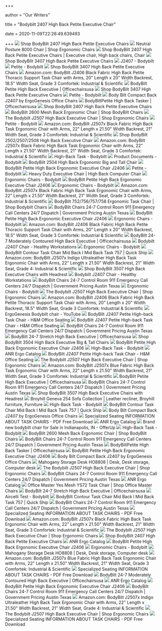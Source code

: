 +++
        
author = "Our Writers"
        
title = "Bodybilt 2407 High Back Petite Executive Chair"
        
date = 2020-11-09T22:26:49.639493
        
+++
[ ![](https://cdn11.bigcommerce.com/s-492apnl0xy/images/stencil/1280x1280/products/706/3160/bodybilt-2407-petite-high-back-chair-bbc501__27056.1489766262.jpg?c=2)](https://cdn11.bigcommerce.com/s-492apnl0xy/images/stencil/1280x1280/products/706/3160/bodybilt-2407-petite-high-back-chair-bbc501__27056.1489766262.jpg?c=2) Shop BodyBilt 2407 High Back Petite Executive Chairs
[ ![](https://cdn11.bigcommerce.com/s-492apnl0xy/images/stencil/1280x1280/products/791/3473/neutral-posture-nps8000-ergonomic-chair-npc306__17541.1490823540.jpg?c=2)](https://cdn11.bigcommerce.com/s-492apnl0xy/images/stencil/1280x1280/products/791/3473/neutral-posture-nps8000-ergonomic-chair-npc306__17541.1490823540.jpg?c=2) Neutral Posture 8000 Chair | Shop Ergonomic Chairs
[ ![](https://i.pinimg.com/originals/b8/06/c0/b806c0eb4842916d5004d631ac964245.jpg)](https://i.pinimg.com/originals/b8/06/c0/b806c0eb4842916d5004d631ac964245.jpg) Shop BodyBilt 2407 High Back Petite Executive Chairs | Executive chair, High  back chairs, Chair
[ ![](https://cdn11.bigcommerce.com/s-492apnl0xy/images/stencil/815x439/products/708/4241/bodybilt-3407-petite-executive-chair-headrest-bbc503-5__57637.1490376367.jpg?c=2)](https://cdn11.bigcommerce.com/s-492apnl0xy/images/stencil/815x439/products/708/4241/bodybilt-3407-petite-executive-chair-headrest-bbc503-5__57637.1490376367.jpg?c=2) Shop BodyBilt 3407 High Back Petite Executive Chairs
[ ![](https://bodybilt.com/wp-content/uploads/2018/09/j2407task.jpg)](https://bodybilt.com/wp-content/uploads/2018/09/j2407task.jpg) J2407 - Bodybilt
[ ![](https://bodybilt.com/wp-content/uploads/2018/11/Web_E2407_Comfortek-Steel_RA.jpg)](https://bodybilt.com/wp-content/uploads/2018/11/Web_E2407_Comfortek-Steel_RA.jpg) Petite - Bodybilt
[ ![](https://cdn11.bigcommerce.com/s-492apnl0xy/images/stencil/1280x1280/products/708/3165/bodybilt-3407-petite-executive-chair-headrest-bbc503-2__23800.1490019509.jpg?c=2)](https://cdn11.bigcommerce.com/s-492apnl0xy/images/stencil/1280x1280/products/708/3165/bodybilt-3407-petite-executive-chair-headrest-bbc503-2__23800.1490019509.jpg?c=2) Shop BodyBilt 3407 High Back Petite Executive Chairs
[ ![](https://images-na.ssl-images-amazon.com/images/I/816YqLkHcZL._SY679_.jpg)](https://images-na.ssl-images-amazon.com/images/I/816YqLkHcZL._SY679_.jpg) Amazon.com: BodyBilt J2406 Black Fabric High Back Petite Thoracic Support  Task Chair with Arms, 20" Length x 20" Width Backrest, 18.5" Width Seat,  Grade 3 Comfortek: Industrial & Scientific
[ ![](https://cdn11.bigcommerce.com/s-lpku7oc/images/stencil/1280x1280/products/1860/21368/J3407_F_Red__77681.1476368908.jpg?c=2)](https://cdn11.bigcommerce.com/s-lpku7oc/images/stencil/1280x1280/products/1860/21368/J3407_F_Red__77681.1476368908.jpg?c=2) BodyBilt Petite High Back Executive | Officechairsusa
[ ![](https://cdn11.bigcommerce.com/s-492apnl0xy/images/stencil/1280x1280/products/708/3164/bodybilt-3407-petite-executive-chair-headrest-bbc503-1__79152.1490019509.jpg?c=2)](https://cdn11.bigcommerce.com/s-492apnl0xy/images/stencil/1280x1280/products/708/3164/bodybilt-3407-petite-executive-chair-headrest-bbc503-1__79152.1490019509.jpg?c=2) Shop BodyBilt 3407 High Back Petite Executive Chairs
[ ![](https://bodybilt.com/wp-content/uploads/2018/11/Web_E2408_Comfortek-Steel_RA.jpg)](https://bodybilt.com/wp-content/uploads/2018/11/Web_E2408_Comfortek-Steel_RA.jpg) Petite - Bodybilt
[ ![](https://cdn3.volusion.com/z7rsy.b4q2u/v/vspfiles/photos/J2407-2.jpg)](https://cdn3.volusion.com/z7rsy.b4q2u/v/vspfiles/photos/J2407-2.jpg) Body Bilt Compact Back J2407 by ErgoGenesis Office Chairs
[ ![](https://cdn11.bigcommerce.com/s-lpku7oc/images/stencil/1280x1280/products/1846/21209/J2407__35434.1475781400.jpg?c=2)](https://cdn11.bigcommerce.com/s-lpku7oc/images/stencil/1280x1280/products/1846/21209/J2407__35434.1475781400.jpg?c=2) BodyBiltPetite High Back Tasker | Officechairsusa
[ ![](http://cdn6.bigcommerce.com/s-492apnl0xy/product_images/uploaded_images/lm-bbc504-seat.jpg)](http://cdn6.bigcommerce.com/s-492apnl0xy/product_images/uploaded_images/lm-bbc504-seat.jpg) Shop BodyBilt 2407 High Back Petite Executive Chairs
[ ![](https://cdn11.bigcommerce.com/s-492apnl0xy/products/712/images/3173/bodybilt-2600-mesh-back-chair-bbc512__07603.1490022361.1217.655.jpg?c=2)](https://cdn11.bigcommerce.com/s-492apnl0xy/products/712/images/3173/bodybilt-2600-mesh-back-chair-bbc512__07603.1490022361.1217.655.jpg?c=2) BodyBilt 2600 Mesh Back Ergonomic Chair | Shop BodyBilt Chairs
[ ![](https://cdn2.bigcommerce.com/n-zfvgw8/3wnu8n/products/155/images/730/Bodybilt_2507__03998.1401289064.1280.1280.jpg?c=2)](https://cdn2.bigcommerce.com/n-zfvgw8/3wnu8n/products/155/images/730/Bodybilt_2507__03998.1401289064.1280.1280.jpg?c=2) The Bodybilt J2507 High Back Executive Chair | Shop Ergonomic Chairs
[ ![](https://bodybilt.com/wp-content/uploads/2018/11/Web_J2406_Staccato-Black_RA.jpg)](https://bodybilt.com/wp-content/uploads/2018/11/Web_J2406_Staccato-Black_RA.jpg) Petite - Bodybilt
[ ![](https://images-na.ssl-images-amazon.com/images/I/817Se%2BudxrL._SY550_.jpg)](https://images-na.ssl-images-amazon.com/images/I/817Se%2BudxrL._SY550_.jpg) Amazon.com: BodyBilt J2507x Black Fabric High Back Task Ergonomic Chair  with Arms, 22" Length x 21.50" Width Backrest, 21" Width Seat, Grade 3  Comfortek: Industrial & Scientific
[ ![](https://cdn11.bigcommerce.com/s-492apnl0xy/products/707/images/4240/bodybilt-j2507-high-back-executive-chair-bbc502-1__63404.1490821179.1217.655.jpg?c=2)](https://cdn11.bigcommerce.com/s-492apnl0xy/products/707/images/4240/bodybilt-j2507-high-back-executive-chair-bbc502-1__63404.1490821179.1217.655.jpg?c=2) Shop BodyBilt 2502/2507/2508 High Back Executive Chair
[ ![](https://images-na.ssl-images-amazon.com/images/I/41HfkLJZbJL.jpg)](https://images-na.ssl-images-amazon.com/images/I/41HfkLJZbJL.jpg) Amazon.com: BodyBilt J2507x Black Fabric High Back Task Ergonomic Chair  with Arms, 22" Length x 21.50" Width Backrest, 21" Width Seat, Grade 3  Comfortek: Industrial & Scientific
[ ![](https://bodybilt.com/wp-content/uploads/2018/10/R2507_Comfortek-Carbon.jpg)](https://bodybilt.com/wp-content/uploads/2018/10/R2507_Comfortek-Carbon.jpg) High-Back Task - Bodybilt
[ ![](https://bodybilt.com/wp-content/uploads/2018/10/I2507-Core_Chamea-Ocean_L.jpg)](https://bodybilt.com/wp-content/uploads/2018/10/I2507-Core_Chamea-Ocean_L.jpg) Product Documents - Bodybilt
[ ![](https://cdn11.bigcommerce.com/s-492apnl0xy/products/710/images/3170/bodybilt-s2504-high-back-chair-bbc506__66249.1489767605.1217.655.jpg?c=2)](https://cdn11.bigcommerce.com/s-492apnl0xy/products/710/images/3170/bodybilt-s2504-high-back-chair-bbc506__66249.1489767605.1217.655.jpg?c=2) BodyBilt 2504 High Back Ergonomic Big and Tall Chair
[ ![](https://cdn10.bigcommerce.com/s-8ez04ka/products/264/images/1684/sport_ridge_1__27683.1441237106.1280.1280.jpg?c=2)](https://cdn10.bigcommerce.com/s-8ez04ka/products/264/images/1684/sport_ridge_1__27683.1441237106.1280.1280.jpg?c=2) BodyBilt Petite High Back Ergonomic Executive Chair J2406
[ ![](https://bodybilt.com/wp-content/uploads/2018/11/Web_R2406_Moonscape-Flame_RA.jpg)](https://bodybilt.com/wp-content/uploads/2018/11/Web_R2406_Moonscape-Flame_RA.jpg) Petite - Bodybilt
[ ![](https://cdn11.bigcommerce.com/s-lpku7oc/images/stencil/1280x1280/products/1862/43568/CaptainLeatherpic__13389.1556809246.jpg?c=2)](https://cdn11.bigcommerce.com/s-lpku7oc/images/stencil/1280x1280/products/1862/43568/CaptainLeatherpic__13389.1556809246.jpg?c=2) Heavy Duty Executive Chair | High Back Computer Chair
[ ![](https://bodybilt.com/wp-content/uploads/2019/02/L_Aircelli.jpg)](https://bodybilt.com/wp-content/uploads/2019/02/L_Aircelli.jpg) Ergonomic Chairs - Bodybilt
[ ![](https://cdn10.bigcommerce.com/s-8ez04ka/products/264/images/1686/sport_ridge_3__88450.1441237115.1280.1280.jpg?c=2)](https://cdn10.bigcommerce.com/s-8ez04ka/products/264/images/1686/sport_ridge_3__88450.1441237115.1280.1280.jpg?c=2) BodyBilt Petite High Back Ergonomic Executive Chair J2406
[ ![](https://bodybilt.com/wp-content/uploads/2019/02/L_Supretti.jpg)](https://bodybilt.com/wp-content/uploads/2019/02/L_Supretti.jpg) Ergonomic Chairs - Bodybilt
[ ![](https://images-na.ssl-images-amazon.com/images/I/81R%2BResNx8L._SY606_.jpg)](https://images-na.ssl-images-amazon.com/images/I/81R%2BResNx8L._SY606_.jpg) Amazon.com: BodyBilt J2507x Black Fabric High Back Task Ergonomic Chair  with Arms, 22" Length x 21.50" Width Backrest, 21" Width Seat, Grade 3  Comfortek: Industrial & Scientific
[ ![](https://cdn11.bigcommerce.com/s-492apnl0xy/images/stencil/1280x1280/products/705/4242/bodybilt-j757-task-chair-bbc500-6__62784.1490376744.jpg?c=2)](https://cdn11.bigcommerce.com/s-492apnl0xy/images/stencil/1280x1280/products/705/4242/bodybilt-j757-task-chair-bbc500-6__62784.1490376744.jpg?c=2) BodyBilt 752/756/757/758 Ergonomic Task Chair | Shop Bodybilt Chairs
[ ![](https://keynamics.com/wp-content/uploads/2015/04/24-7-911-call-center-chair.jpg)](https://keynamics.com/wp-content/uploads/2015/04/24-7-911-call-center-chair.jpg) BodyBilt Chairs 24-7 Control Room 911 Emergency Call Centers 24/7 Dispatch  | Government Pricing Austin Texas
[ ![](https://cdn10.bigcommerce.com/s-8ez04ka/products/264/images/1685/sport_ridge_2__71908.1441237110.1280.1280.jpg?c=2)](https://cdn10.bigcommerce.com/s-8ez04ka/products/264/images/1685/sport_ridge_2__71908.1441237110.1280.1280.jpg?c=2) BodyBilt Petite High Back Ergonomic Executive Chair J2406
[ ![](https://bodybilt.com/wp-content/uploads/2019/02/L_Sola.jpg)](https://bodybilt.com/wp-content/uploads/2019/02/L_Sola.jpg) Ergonomic Chairs - Bodybilt
[ ![](https://images-na.ssl-images-amazon.com/images/I/81EYGiJbPLL._AC_UL320_SR236,320_.jpg)](https://images-na.ssl-images-amazon.com/images/I/81EYGiJbPLL._AC_UL320_SR236,320_.jpg) Amazon.com: BodyBilt J2406 Black Fabric High Back Petite Thoracic Support  Task Chair with Arms, 20" Length x 20" Width Backrest, 18.5" Width Seat,  Grade 3 Comfortek: Industrial & Scientific
[ ![](https://cdn11.bigcommerce.com/s-lpku7oc/images/stencil/1280x1280/products/1863/43571/CREWpic__87509.1556810734.jpg?c=2)](https://cdn11.bigcommerce.com/s-lpku7oc/images/stencil/1280x1280/products/1863/43571/CREWpic__87509.1556810734.jpg?c=2) BodyBilt 24-7 Moderately Contoured High Back Executive | Officechairsusa
[ ![](https://www.healthyworkstations.com/media/PGDESCIMG/00506250.JPG)](https://www.healthyworkstations.com/media/PGDESCIMG/00506250.JPG) Bodybilt J2407 Chair - Healthy Workstations
[ ![](https://bodybilt.com/wp-content/uploads/2019/02/L_Enduri.jpg)](https://bodybilt.com/wp-content/uploads/2019/02/L_Enduri.jpg) Ergonomic Chairs - Bodybilt
[ ![](https://cdn10.bigcommerce.com/s-8ez04ka/products/184/images/803/bodybilt_z757__15976.1422120703.1280.1280.jpg?c=2)](https://cdn10.bigcommerce.com/s-8ez04ka/products/184/images/803/bodybilt_z757__15976.1422120703.1280.1280.jpg?c=2) BodyBilt Contour Task Chair Mid Back l Mid Back Task 757 | Quick Ship
[ ![](https://images-na.ssl-images-amazon.com/images/I/71xmHXFmXkL._SL1500_.jpg)](https://images-na.ssl-images-amazon.com/images/I/71xmHXFmXkL._SL1500_.jpg) Amazon.com: BodyBilt J2507x Indigo Ultraleather High Back Task Ergonomic  Chair with Arms, 22" Length x 21.50" Width Backrest, 21" Width Seat, Grade  4: Industrial & Scientific
[ ![](https://cdn11.bigcommerce.com/s-492apnl0xy/images/stencil/1280x1280/products/543/2383/bodybilt-3507-high-back-chair-headrest-bbc504-3__05286.1492210489.jpg?c=2)](https://cdn11.bigcommerce.com/s-492apnl0xy/images/stencil/1280x1280/products/543/2383/bodybilt-3507-high-back-chair-headrest-bbc504-3__05286.1492210489.jpg?c=2) Shop BodyBilt 3507 High Back Executive Chairs with Headrest
[ ![](https://www.healthyworkstations.com/media/PGDESCIMG/00506253.JPG)](https://www.healthyworkstations.com/media/PGDESCIMG/00506253.JPG) Bodybilt J2407 Chair - Healthy Workstations
[ ![](https://keynamics.com/wp-content/uploads/2015/04/chair-24-7-control-room2.jpg)](https://keynamics.com/wp-content/uploads/2015/04/chair-24-7-control-room2.jpg) BodyBilt Chairs 24-7 Control Room 911 Emergency Call Centers 24/7 Dispatch  | Government Pricing Austin Texas
[ ![](https://bodybilt.com/wp-content/uploads/2019/02/L_Sci.jpg)](https://bodybilt.com/wp-content/uploads/2019/02/L_Sci.jpg) Ergonomic Chairs - Bodybilt
[ ![](https://cdn2.bigcommerce.com/n-zfvgw8/3wnu8n/products/156/images/732/BodyBilt_3507_Black_Leather__39258.1401289380.220.290.jpg?c=2)](https://cdn2.bigcommerce.com/n-zfvgw8/3wnu8n/products/156/images/732/BodyBilt_3507_Black_Leather__39258.1401289380.220.290.jpg?c=2) The Bodybilt J2507 High Back Executive Chair | Shop Ergonomic Chairs
[ ![](https://images-na.ssl-images-amazon.com/images/I/816E97H-BwL._SL1500_.jpg)](https://images-na.ssl-images-amazon.com/images/I/816E97H-BwL._SL1500_.jpg) Amazon.com: BodyBilt J2406 Black Fabric High Back Petite Thoracic Support  Task Chair with Arms, 20" Length x 20" Width Backrest, 18.5" Width Seat,  Grade 3 Comfortek: Industrial & Scientific
[ ![](https://i.ytimg.com/vi/e07sOxTkKy4/maxresdefault.jpg)](https://i.ytimg.com/vi/e07sOxTkKy4/maxresdefault.jpg) ErgoGenesis Bodybilt chair - YouTube
[ ![](https://hmergoseating.co.uk/wp-content/uploads/2018/05/J2407_02-399x480.jpg)](https://hmergoseating.co.uk/wp-content/uploads/2018/05/J2407_02-399x480.jpg) BodyBilt J2407 Petite High-back Task Chair - H&M Office Seating
[ ![](https://hmergoseating.co.uk/wp-content/uploads/2018/05/J2407_04-399x480.jpg)](https://hmergoseating.co.uk/wp-content/uploads/2018/05/J2407_04-399x480.jpg) BodyBilt J2407 Petite High-back Task Chair - H&M Office Seating
[ ![](https://keynamics.com/wp-content/uploads/2015/04/Bodybilt-posture-control.jpg)](https://keynamics.com/wp-content/uploads/2015/04/Bodybilt-posture-control.jpg) BodyBilt Chairs 24-7 Control Room 911 Emergency Call Centers 24/7 Dispatch  | Government Pricing Austin Texas
[ ![](https://cdn11.bigcommerce.com/s-lpku7oc/images/stencil/500x659/products/1866/43569/CORE__99199.1556809790.jpg?c=2)](https://cdn11.bigcommerce.com/s-lpku7oc/images/stencil/500x659/products/1866/43569/CORE__99199.1556809790.jpg?c=2) BodyBilt 24-7 Stretch High Back Executive | Officechairsusa
[ ![](https://cdn11.bigcommerce.com/s-492apnl0xy/images/stencil/1280x1280/products/711/3171/bodybilt-s3504-high-back-tall-chair-headrest-bbc507__90182.1489863478.jpg?c=2)](https://cdn11.bigcommerce.com/s-492apnl0xy/images/stencil/1280x1280/products/711/3171/bodybilt-s3504-high-back-tall-chair-headrest-bbc507__90182.1489863478.jpg?c=2) Shop BodyBilt 3504 High Back Executive Big & Tall Chairs
[ ![](https://cdn10.bigcommerce.com/s-8ez04ka/products/665/images/3718/Office_Star_Professional_Executive_Ergonomic_Chair_EC4300-R105_Dillon-Blue__53719.1594484386.1280.1280__09317.1599246576.356.300.jpg?c=2)](https://cdn10.bigcommerce.com/s-8ez04ka/products/665/images/3718/Office_Star_Professional_Executive_Ergonomic_Chair_EC4300-R105_Dillon-Blue__53719.1594484386.1280.1280__09317.1599246576.356.300.jpg?c=2) BodyBilt Petite High Back Ergonomic Executive Chair J2406
[ ![](https://bodybilt.com/wp-content/uploads/2020/09/Midcelli-Store_No-Text-700x1037.jpg)](https://bodybilt.com/wp-content/uploads/2020/09/Midcelli-Store_No-Text-700x1037.jpg) High-Back Task - Bodybilt
[ ![](x-raw-image:///c4a291c91d650110e23605d22f547f9796610aee7be1a85e493a3cdab8814579)](x-raw-image:///c4a291c91d650110e23605d22f547f9796610aee7be1a85e493a3cdab8814579) ANR Ergo Catalog
[ ![](https://hmergoseating.co.uk/wp-content/uploads/2018/05/J2407_01.jpg)](https://hmergoseating.co.uk/wp-content/uploads/2018/05/J2407_01.jpg) BodyBilt J2407 Petite High-back Task Chair - H&M Office Seating
[ ![](https://www.ergonomicchairpro.com/content/img/sportridge1.jpg)](https://www.ergonomicchairpro.com/content/img/sportridge1.jpg) The Bodybilt J2507 High Back Executive Chair | Shop Ergonomic Chairs
[ ![](https://images-na.ssl-images-amazon.com/images/I/91NPctaSasL._SL1500_.jpg)](https://images-na.ssl-images-amazon.com/images/I/91NPctaSasL._SL1500_.jpg) Amazon.com: BodyBilt J2507x Blue Fabric High Back Task Ergonomic Chair with  Arms, 22" Length x 21.50" Width Backrest, 21" Width Seat, Grade 3  Comfortek: Industrial & Scientific
[ ![](https://cdn10.bigcommerce.com/s-lpku7oc/product_images/uploaded_images/bdbscreencapture.jpg)](https://cdn10.bigcommerce.com/s-lpku7oc/product_images/uploaded_images/bdbscreencapture.jpg) BodyBilt Petite High Back Executive | Officechairsusa
[ ![](https://i.ytimg.com/vi/1hmq5KeMDpY/maxresdefault.jpg)](https://i.ytimg.com/vi/1hmq5KeMDpY/maxresdefault.jpg) BodyBilt Chairs 24-7 Control Room 911 Emergency Call Centers 24/7 Dispatch  | Government Pricing Austin Texas
[ ![](https://cdn11.bigcommerce.com/s-492apnl0xy/images/stencil/1280x1280/products/543/2382/bodybilt-3507-high-back-chair-headrest-bbc504-2__85727.1490715289.jpg?c=2)](https://cdn11.bigcommerce.com/s-492apnl0xy/images/stencil/1280x1280/products/543/2382/bodybilt-3507-high-back-chair-headrest-bbc504-2__85727.1490715289.jpg?c=2) Shop BodyBilt 3507 High Back Executive Chairs with Headrest
[ ![](https://i.pinimg.com/originals/f5/27/c7/f527c7ba3609cda9f8ded55ff9a17fdb.jpg)](https://i.pinimg.com/originals/f5/27/c7/f527c7ba3609cda9f8ded55ff9a17fdb.jpg) Broyhill Geneva 254 Sofa Collection | Leather recliner, Broyhill furniture,  Furniture
[ ![](https://bodybilt.com/wp-content/uploads/2020/08/A2707x-O-Hue-Black-LA-700x1037.jpg)](https://bodybilt.com/wp-content/uploads/2020/08/A2707x-O-Hue-Black-LA-700x1037.jpg) High-Back Task - Bodybilt
[ ![](https://cdn10.bigcommerce.com/s-8ez04ka/products/166/images/2934/bodybilt-sola-2__13690.1519948330.356.300.jpg?c=2)](https://cdn10.bigcommerce.com/s-8ez04ka/products/166/images/2934/bodybilt-sola-2__13690.1519948330.356.300.jpg?c=2) BodyBilt Contour Task Chair Mid Back l Mid Back Task 757 | Quick Ship
[ ![](https://i.ytimg.com/vi/3W_3AjFff8Y/maxresdefault.jpg)](https://i.ytimg.com/vi/3W_3AjFff8Y/maxresdefault.jpg) Body Bilt Compact Back J2407 by ErgoGenesis Office Chairs
[ ![](http://docplayer.net/docs-images/67/57174787/images/2-0.jpg)](http://docplayer.net/docs-images/67/57174787/images/2-0.jpg) Specialized Seating INFORMATION ABOUT TASK CHAIRS - PDF Free Download
[ ![](x-raw-image:///989b5bdfea1e286e5bb479ca72615a2988126baccdc3d6ad1b81d19e703d9086)](x-raw-image:///989b5bdfea1e286e5bb479ca72615a2988126baccdc3d6ad1b81d19e703d9086) ANR Ergo Catalog
[ ![](https://photos.offerup.com/gRbfw3Dli5yACg0MrvY959lkqUQ=/600x1066/1d97/1d970140e00541ba967f231d18037b32.jpg)](https://photos.offerup.com/gRbfw3Dli5yACg0MrvY959lkqUQ=/600x1066/1d97/1d970140e00541ba967f231d18037b32.jpg) Brand new bodybilt chair for Sale in Indianapolis, IN - OfferUp
[ ![](https://bodybilt.com/wp-content/uploads/2020/07/R2608-WS2-Chamea-Black-Tall-NEW-700x1037.jpg)](https://bodybilt.com/wp-content/uploads/2020/07/R2608-WS2-Chamea-Black-Tall-NEW-700x1037.jpg) High-Back Task - Bodybilt
[ ![](https://cdn11.bigcommerce.com/s-492apnl0xy/images/stencil/1280x1280/products/712/3174/bodybilt-2600-mesh-back-chair-bbc512-1__51421.1490022361.jpg?c=2)](https://cdn11.bigcommerce.com/s-492apnl0xy/images/stencil/1280x1280/products/712/3174/bodybilt-2600-mesh-back-chair-bbc512-1__51421.1490022361.jpg?c=2) BodyBilt 2600 Mesh Back Ergonomic Chair | Shop BodyBilt Chairs
[ ![](https://keynamics.com/images/office-chair-K3507-A.jpg)](https://keynamics.com/images/office-chair-K3507-A.jpg) BodyBilt Chairs 24-7 Control Room 911 Emergency Call Centers 24/7 Dispatch  | Government Pricing Austin Texas
[ ![](https://cdn11.bigcommerce.com/s-lpku7oc/images/stencil/500x659/products/1847/21212/J2507__07014.1475785515.jpg?c=2)](https://cdn11.bigcommerce.com/s-lpku7oc/images/stencil/500x659/products/1847/21212/J2507__07014.1475785515.jpg?c=2) BodyBiltPetite High Back Tasker | Officechairsusa
[ ![](https://cdn10.bigcommerce.com/s-8ez04ka/products/179/images/789/myCentricDT__65247.1506292593.356.300.jpg?c=2)](https://cdn10.bigcommerce.com/s-8ez04ka/products/179/images/789/myCentricDT__65247.1506292593.356.300.jpg?c=2) BodyBilt Petite High Back Ergonomic Executive Chair J2406
[ ![](https://i.ytimg.com/vi/3W_3AjFff8Y/hqdefault.jpg)](https://i.ytimg.com/vi/3W_3AjFff8Y/hqdefault.jpg) Body Bilt Compact Back J2407 by ErgoGenesis Office Chairs
[ ![](https://i.pinimg.com/originals/1e/e9/a8/1ee9a86a39ecbd535d1562bb77efa241.jpg)](https://i.pinimg.com/originals/1e/e9/a8/1ee9a86a39ecbd535d1562bb77efa241.jpg) Mahogany Storage Desk HO8808 | Desk, Desk storage, Computer desk
[ ![](https://cdn2.bigcommerce.com/n-zfvgw8/3wnu8n/products/163/images/745/Eurotech_Raynor_LEM4ERG_sec2__74308.1401290394.220.290.jpg?c=2)](https://cdn2.bigcommerce.com/n-zfvgw8/3wnu8n/products/163/images/745/Eurotech_Raynor_LEM4ERG_sec2__74308.1401290394.220.290.jpg?c=2) The Bodybilt J2507 High Back Executive Chair | Shop Ergonomic Chairs
[ ![](https://keynamics.com/images/BodyBilt_Control_Room_Chair_I757.jpg)](https://keynamics.com/images/BodyBilt_Control_Room_Chair_I757.jpg) BodyBilt Chairs 24-7 Control Room 911 Emergency Call Centers 24/7 Dispatch  | Government Pricing Austin Texas
[ ![](x-raw-image:///6e4c30652db59704d20771289539c86c962b47b2058e852d9829111f8bc37f17)](x-raw-image:///6e4c30652db59704d20771289539c86c962b47b2058e852d9829111f8bc37f17) ANR Ergo Catalog
[ ![](https://cdn11.bigcommerce.com/s-492apnl0xy/images/stencil/1280x1280/products/679/3090/office-master-ys72-yes-mesh-chair-ofm011-1__21042.1490810654.jpg?c=2)](https://cdn11.bigcommerce.com/s-492apnl0xy/images/stencil/1280x1280/products/679/3090/office-master-ys72-yes-mesh-chair-ofm011-1__21042.1490810654.jpg?c=2) Office Master Yes Mesh YS72 Task Chair | Shop Office Master Chairs
[ ![](https://cdn11.bigcommerce.com/s-lpku7oc/images/stencil/500x659/products/1839/21175/J2509__79109.1475758087.jpg?c=2)](https://cdn11.bigcommerce.com/s-lpku7oc/images/stencil/500x659/products/1839/21175/J2509__79109.1475758087.jpg?c=2) BodyBilt 24-7 Stretch High Back Executive | Officechairsusa
[ ![](https://bodybilt.com/wp-content/uploads/2018/08/A2707-O_Infinity-Hyacinth_RA_Small-scaled.jpg)](https://bodybilt.com/wp-content/uploads/2018/08/A2707-O_Infinity-Hyacinth_RA_Small-scaled.jpg) Aircelli Test - Bodybilt
[ ![](https://cdn10.bigcommerce.com/s-8ez04ka/product_images/uploaded_images/bodybilt-z757-features-1.jpg)](https://cdn10.bigcommerce.com/s-8ez04ka/product_images/uploaded_images/bodybilt-z757-features-1.jpg) BodyBilt Contour Task Chair Mid Back l Mid Back Task 757 | Quick Ship
[ ![](https://keynamics.com/images/Medical-chair-bodybilt.jpg)](https://keynamics.com/images/Medical-chair-bodybilt.jpg) BodyBilt Chairs 24-7 Control Room 911 Emergency Call Centers 24/7 Dispatch  | Government Pricing Austin Texas
[ ![](http://docplayer.net/docs-images/67/57174787/images/15-1.jpg)](http://docplayer.net/docs-images/67/57174787/images/15-1.jpg) Specialized Seating INFORMATION ABOUT TASK CHAIRS - PDF Free Download
[ ![](https://images-na.ssl-images-amazon.com/images/I/71psqqKR9WL._AC_UL320_SR240,320_.jpg)](https://images-na.ssl-images-amazon.com/images/I/71psqqKR9WL._AC_UL320_SR240,320_.jpg) Amazon.com: BodyBilt J2507x Black Fabric High Back Task Ergonomic Chair  with Arms, 22" Length x 21.50" Width Backrest, 21" Width Seat, Grade 3  Comfortek: Industrial & Scientific
[ ![](https://cdn2.bigcommerce.com/n-zfvgw8/3wnu8n/products/166/images/823/LE10_1__28820.1401550979.220.290.jpg?c=2)](https://cdn2.bigcommerce.com/n-zfvgw8/3wnu8n/products/166/images/823/LE10_1__28820.1401550979.220.290.jpg?c=2) The Bodybilt J2507 High Back Executive Chair | Shop Ergonomic Chairs
[ ![](http://cdn6.bigcommerce.com/s-492apnl0xy/product_images/uploaded_images/lm-bbc504-arms.jpg)](http://cdn6.bigcommerce.com/s-492apnl0xy/product_images/uploaded_images/lm-bbc504-arms.jpg) Shop BodyBilt 2407 High Back Petite Executive Chairs
[ ![](x-raw-image:///aa8e73c1636dc82509f22bb082a24e7db69fbd49cbc8dffe921eaa95d01c35e0)](x-raw-image:///aa8e73c1636dc82509f22bb082a24e7db69fbd49cbc8dffe921eaa95d01c35e0) ANR Ergo Catalog
[ ![](https://cdn10.bigcommerce.com/s-8ez04ka/products/188/images/3610/Via_Genie_Petite_Seat_Ergonomic_Task_Chair__61818.1589740930.356.300.jpg?c=2)](https://cdn10.bigcommerce.com/s-8ez04ka/products/188/images/3610/Via_Genie_Petite_Seat_Ergonomic_Task_Chair__61818.1589740930.356.300.jpg?c=2) BodyBilt Petite High Back Ergonomic Executive Chair J2406
[ ![](https://bodybilt.com/wp-content/uploads/2019/02/LandingPage_Chair.jpg)](https://bodybilt.com/wp-content/uploads/2019/02/LandingPage_Chair.jpg) Ergonomic Chairs - Bodybilt
[ ![](https://i.pinimg.com/600x315/1e/e9/a8/1ee9a86a39ecbd535d1562bb77efa241.jpg)](https://i.pinimg.com/600x315/1e/e9/a8/1ee9a86a39ecbd535d1562bb77efa241.jpg) Mahogany Storage Desk HO8808 | Desk, Desk storage, Computer desk
[ ![](https://images-na.ssl-images-amazon.com/images/I/41L-3wSiLcL._SR600%2C315_PIWhiteStrip%2CBottomLeft%2C0%2C35_PIStarRatingTHREE%2CBottomLeft%2C360%2C-6_SR600%2C315_ZA5%2C445%2C290%2C400%2C400%2CAmazonEmberBold%2C12%2C4%2C0%2C0%2C5_SCLZZZZZZZ_FMpng_BG255%2C255%2C255.jpg)](https://images-na.ssl-images-amazon.com/images/I/41L-3wSiLcL._SR600%2C315_PIWhiteStrip%2CBottomLeft%2C0%2C35_PIStarRatingTHREE%2CBottomLeft%2C360%2C-6_SR600%2C315_ZA5%2C445%2C290%2C400%2C400%2CAmazonEmberBold%2C12%2C4%2C0%2C0%2C5_SCLZZZZZZZ_FMpng_BG255%2C255%2C255.jpg) Amazon.com: BodyBilt J2507x Blue Fabric High Back Task Ergonomic Chair with  Arms, 22" Length x 21.50" Width Backrest, 21" Width Seat, Grade 3  Comfortek: Industrial & Scientific
[ ![](http://docplayer.net/docs-images/67/57174787/images/4-0.jpg)](http://docplayer.net/docs-images/67/57174787/images/4-0.jpg) Specialized Seating INFORMATION ABOUT TASK CHAIRS - PDF Free Download
[ ![](https://cdn10.bigcommerce.com/s-lpku7oc/product_images/uploaded_images/crewdim.jpg)](https://cdn10.bigcommerce.com/s-lpku7oc/product_images/uploaded_images/crewdim.jpg) BodyBilt 24-7 Moderately Contoured High Back Executive | Officechairsusa
[ ![](x-raw-image:///99576868d2b3f0603a24af41ad39641f9055157d792142e39e73abd4ae1938d7)](x-raw-image:///99576868d2b3f0603a24af41ad39641f9055157d792142e39e73abd4ae1938d7) ANR Ergo Catalog
[ ![](https://cdn10.bigcommerce.com/s-8ez04ka/products/521/images/2284/134325__06680.1487721370.356.300.JPG?c=2)](https://cdn10.bigcommerce.com/s-8ez04ka/products/521/images/2284/134325__06680.1487721370.356.300.JPG?c=2) BodyBilt Petite High Back Ergonomic Executive Chair J2406
[ ![](https://keynamics.com/images/office-chair-J707-F1.jpg)](https://keynamics.com/images/office-chair-J707-F1.jpg) BodyBilt Chairs 24-7 Control Room 911 Emergency Call Centers 24/7 Dispatch  | Government Pricing Austin Texas
[ ![](https://images-na.ssl-images-amazon.com/images/I/71u0GHiHJFL._SL1500_.jpg)](https://images-na.ssl-images-amazon.com/images/I/71u0GHiHJFL._SL1500_.jpg) Amazon.com: BodyBilt J2507x Indigo Ultraleather High Back Task Ergonomic  Chair with Arms, 22" Length x 21.50" Width Backrest, 21" Width Seat, Grade  4: Industrial & Scientific
[ ![](https://www.ergonomicchairpro.com/content/img/BodyBilt-Comfortek-Grid.jpg)](https://www.ergonomicchairpro.com/content/img/BodyBilt-Comfortek-Grid.jpg) The Bodybilt J2507 High Back Executive Chair | Shop Ergonomic Chairs
[ ![](http://docplayer.net/docs-images/67/57174787/images/15-0.jpg)](http://docplayer.net/docs-images/67/57174787/images/15-0.jpg) Specialized Seating INFORMATION ABOUT TASK CHAIRS - PDF Free Download

